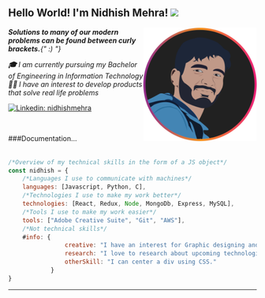 <h2> 
Hello World! I'm Nidhish Mehra! 
<img src="https://media.giphy.com/media/hvRJCLFzcasrR4ia7z/giphy.gif" width="50">
</h2>
<img align='right' src="./profile.svg" width="230">
<em align='right' width="230"><b>Solutions to many of our modern problems can be found between curly brackets.</b>{" :) "} </em>
<p>
<em>
<b>🎓</b> I am currently pursuing my Bachelor of Engineering in Information Technology
</br>
<b>👨‍💻 </b>I have an interest to develop products that solve real life problems 
</em>
</p>


[![Linkedin: nidhishmehra](https://img.shields.io/badge/-nidhishmehra-blue?style=flat-square&logo=Linkedin&logoColor=white&link=https://www.linkedin.com/in/nidhishmehra/)](https://www.linkedin.com/in/nidhishmehra/)

<br>

###Documentation...  

```javascript

/*Overview of my technical skills in the form of a JS object*/
const nidhish = {
    /*Languages I use to communicate with machines*/
    languages: [Javascript, Python, C],
    /*Technologies I use to make my work better*/
    technologies: [React, Redux, Node, MongoDb, Express, MySQL],
    /*Tools I use to make my work easier*/
    tools: ["Adobe Creative Suite", "Git", "AWS"],
    /*Not technical skills*/
    #info: {
                creative: "I have an interest for Graphic designing and animation.",
                research: "I love to research about upcoming technologies to keep myself updated",
                otherSkill: "I can center a div using CSS."
            }
}
```

---
